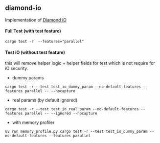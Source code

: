## diamond-io

Implementation of [Diamond iO](https://eprint.iacr.org/2025/236)

#### Full Test (with test feature)

```
cargo test -r  --features="parallel"
```

#### Test iO (without test feature) 

this will remove helper logic + helper fields for test which is not require for iO security.


- dummy params
```
cargo test -r --test test_io_dummy_param --no-default-features --features parallel -- --nocapture
```

- real params (by default ignored)
```
cargo test -r --test test_io_real_param --no-default-features --features parallel -- --ignored --nocapture
```

- with memory profiler 
```
uv run memory_profile.py cargo test -r --test test_io_dummy_param --no-default-features --features parallel
```